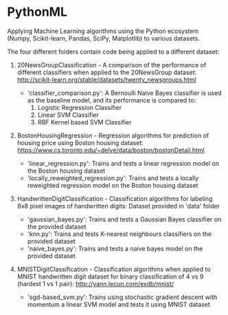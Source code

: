 # PythonML

Applying Machine Learning algorithms using the Python ecosystem (Numpy, Scikit-learn, Pandas, SciPy, Matplotlib) to various datasets.

The four different folders contain code being applied to a different dataset:

1) 20NewsGroupClassification - A comparison of the performance of different classifiers when applied to the 20NewsGroup dataset:
http://scikit-learn.org/stable/datasets/twenty_newsgroups.html
	- 'classifier_comparison.py': A Bernoulli Naive Bayes classifier is used as the baseline model, and its performance is compared to:
		1) Logistic Regression Classifier
		2) Linear SVM Classifier
		3) RBF Kernel based SVM Classifier

2) BostonHousingRegression - Regression algorithms for prediction of housing price using Boston housing dataset:
https://www.cs.toronto.edu/~delve/data/boston/bostonDetail.html
	- 'linear_regression.py': Trains and tests a linear regression model on the Boston housing dataset
	- 'locally_reweighted_regression.py': Trains and tests a locally reweighted regression model on the Boston housing dataset

3) HandwrittenDigitClassification - Classification algorithms for labeling 8x8 pixel images of handwritten digits:
Dataset provided in 'data' folder
	- 'gaussian_bayes.py': Trains and tests a Gaussian Bayes classifier on the provided dataset
	- 'knn.py': Trains and tests K-nearest neighbours classifiers on the provided dataset
	- 'naive_bayes.py': Trains and tests a naive bayes model on the provided dataset

4) MNISTDigitClassification - Classification algorithms when applied to MNIST handwritten digit dataset for binary classification of 4 vs 9 (hardest 1 vs 1 pair):
http://yann.lecun.com/exdb/mnist/
	- 'sgd-based_svm.py': Trains using stochastic gradient descent with momentum a linear SVM model and tests it using MNIST dataset
	


